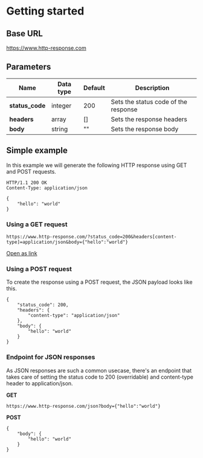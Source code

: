 # Getting started

## Base URL
https://www.http-response.com

## Parameters

| Name                 | Data type   | Default        |  Description                                     |
| ---------------------| ------------|----------------|------------------------------------------------- |
| **status_code**      | integer     | 200            |  Sets the status code of the response            |
| **headers**          | array       | []             |  Sets the response headers                       |
| **body**             | string      | ""             |  Sets the response body                          |

## Simple example

In this example we will generate the following HTTP response using GET and POST requests.

```
HTTP/1.1 200 OK
Content-Type: application/json

{
    "hello": "world"
}
```

### Using a GET request
    https://www.http-response.com/?status_code=200&headers[content-type]=application/json&body={"hello":"world"}

[Open as link](https://www.http-response.com/?status_code=200&headers[content-type]=application/json&body={"hello":"world"})

### Using a POST request

To create the response using a POST request, the JSON payload looks like this.

```
{
    "status_code": 200,
    "headers": {
        "content-type": "application/json"
    },
    "body": {
        "hello": "world"
    }
}
```

### Endpoint for JSON responses

As JSON responses are such a common usecase, there's an endpoint that takes care of setting the
status code to 200 (overridable) and content-type header to application/json.

**GET**
```
https://www.http-response.com/json?body={"hello":"world"}
```

**POST**
```
{
    "body": {
        "hello": "world"
    }
}
```